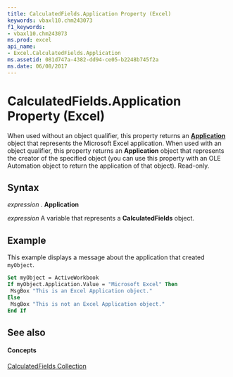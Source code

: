 ```yaml
---
title: CalculatedFields.Application Property (Excel)
keywords: vbaxl10.chm243073
f1_keywords:
- vbaxl10.chm243073
ms.prod: excel
api_name:
- Excel.CalculatedFields.Application
ms.assetid: 081d747a-4382-dd94-ce05-b2248b745f2a
ms.date: 06/08/2017
---
```



# CalculatedFields.Application Property (Excel)

When used without an object qualifier, this property returns an  **[Application](Excel.Application(objec).md)** object that represents the Microsoft Excel application. When used with an object qualifier, this property returns an **Application** object that represents the creator of the specified object (you can use this property with an OLE Automation object to return the application of that object). Read-only.


## Syntax

 _expression_ . **Application**

 _expression_ A variable that represents a **CalculatedFields** object.


## Example

This example displays a message about the application that created  `myObject`.


```vb
Set myObject = ActiveWorkbook 
If myObject.Application.Value = "Microsoft Excel" Then 
 MsgBox "This is an Excel Application object." 
Else 
 MsgBox "This is not an Excel Application object." 
End If
```


## See also


#### Concepts


[CalculatedFields Collection](Excel.CalculatedFields.md)

